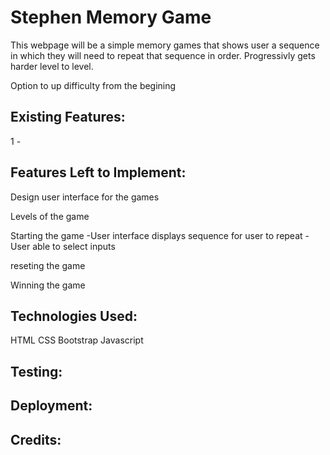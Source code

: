 # Stephen Memory Game

This webpage will be a simple memory games that shows user a sequence in which they will need to repeat that sequence in order. 
Progressivly gets harder level to level. 

Option to up difficulty from the begining 


Existing Features: 
--------------------------

1 -  


Features Left to Implement:  
---------------------------

Design user interface for the games

Levels of the game 

Starting the game
    -User interface displays sequence for user to repeat
    - User able to select inputs

reseting the game 

Winning the game

Technologies Used:
------------------
HTML 
CSS
Bootstrap
Javascript

Testing:
--------


Deployment:
------------


Credits:
---------




